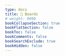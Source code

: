 ```yaml
---
type: docs
title: 📌 Boards
# weight: 9090
bookCollapseSection: true
bookFlatSection: false
bookToc: false
bookComments: false
bookSearchExclude: true
bookHidden: false
---
```

